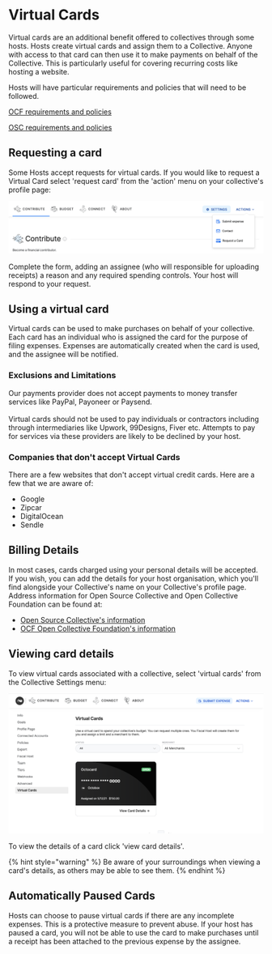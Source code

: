 # Virtual Cards

Virtual cards are an additional benefit offered to collectives through some hosts. Hosts create virtual cards and assign them to a Collective. Anyone with access to that card can then use it to make payments on behalf of the Collective. This is particularly useful for covering recurring costs like hosting a website.

Hosts will have particular requirements and policies that will need to be followed.

[OCF requirements and policies](https://docs.opencollective.foundation/what-we-offer/virtual-cards-policy)

[OSC requirements and policies](https://docs.oscollective.org/what-we-offer/virtual-cards#requirements-policy)

## Requesting a card

Some Hosts accept requests for virtual cards. If you would like to request a Virtual Card select 'request card' from the 'action' menu on your collective's profile page:

![Request a virtual card from your host from your collective's profile page](<../.gitbook/assets/requestcard (1).png>)

Complete the form, adding an assignee (who will responsible for uploading receipts) a reason and any required spending controls. Your host will respond to your request.&#x20;

## Using a virtual card

Virtual cards can be used to make purchases on behalf of your collective. Each card has an individual who is assigned the card for the purpose of filing expenses. Expenses are automatically created when the card is used, and the assignee will be notified.

### Exclusions and Limitations

Our payments provider does not accept payments to money transfer services like PayPal, Payoneer or Paysend.\
\
Virtual cards should not be used to pay individuals or contractors including through intermediaries like Upwork, 99Designs, Fiver etc. Attempts to pay for services via these providers are likely to be declined by your host.

### **Companies that don't accept Virtual Cards**

There are a few websites that don't accept virtual credit cards. Here are a few that we are aware of:

* Google
* Zipcar
* DigitalOcean
* Sendle

## Billing Details

In most cases, cards charged using your personal details will be accepted. If you wish, you can add the details for your host organisation, which you'll find alongside your Collective's name on your Collective's profile page. Address information for Open Source Collective and Open Collective Foundation can be found at:

* [Open Source Collective's information](https://docs.oscollective.org/about/official-info-and-docs#address-and-contact-info)
* [OCF Open Collective Foundation's information](https://docs.opencollective.foundation/how-it-works/policies/virtual-cards-policy#requirements-policy)

## Viewing card details

To view virtual cards associated with a collective, select 'virtual cards' from the Collective Settings menu:

![View Virtual Cards assigned to your Collective from the Collective's Seting menu.](../.gitbook/assets/screenshot-2021-05-13-at-10.15.27.png)

To view the details of a card click 'view card details'.

{% hint style="warning" %}
Be aware of your surroundings when viewing a card's details, as others may be able to see them.
{% endhint %}

## Automatically Paused Cards

Hosts can choose to pause virtual cards if there are any incomplete expenses. This is a protective measure to prevent abuse. If your host has paused a card, you will not be able to use the card to make purchases until a receipt has been attached to the previous expense by the assignee.
